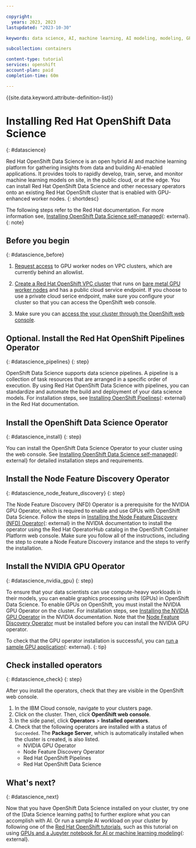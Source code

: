 ```yaml
---

copyright:
  years: 2023, 2023
lastupdated: "2023-10-30"

keywords: data science, AI, machine learning, AI modeling, modeling, GPUs, NVIDIA, node feature discovery, pipelines

subcollection: containers

content-type: tutorial
services: openshift
account-plan: paid
completion-time: 60m

---
```


{{site.data.keyword.attribute-definition-list}}

# Installing Red Hat OpenShift Data Science
{: #datascience}

Red Hat OpenShift Data Science is an open hybrid AI and machine learning platform for gathering insights from data and building AI-enabled applications. It provides tools to rapidly develop, train, serve, and monitor machine learning models on site, in the public cloud, or at the edge. You can install Red Hat OpenShift Data Science and other necessary operators onto an existing Red Hat OpenShift cluster that is enabled with GPU-enhanced worker nodes. 
{: shortdesc}

The following steps refer to the Red Hat documentation. For more information see, [Installing OpenShift Data Science self-managed](https://access.redhat.com/documentation/en-us/red_hat_openshift_data_science_self-managed/1.32/html-single/installing_openshift_data_science_self-managed/index){: external}.
{: note}

## Before you begin
{: #datascience_before}


1. [Request access](/docs/openshift?topic=openshift-get-help#allowlist-access-request) to GPU worker nodes on VPC clusters, which are currently behind an allowlist. 

2. [Create a Red Hat OpenShift VPC cluster](/docs/openshift?topic=openshift-cluster-create-vpc-gen2&interface=ui) that runs on [bare metal GPU worker nodes](/docs/openshift?topic=openshift-planning_worker_nodes#bm) and has a public cloud service endpoint. If you choose to use a private cloud serice endpoint, make sure you configure your cluster so that you can access the OpenShift web console. 

3. Make sure you can [access the your cluster through the OpenShift web console](/docs/openshift?topic=openshift-access_cluster#access_oc_console). 


## Optional. Install the Red Hat OpenShift Pipelines Operator
{: #datascience_pipelines}
{: step}

OpenShift Data Science supports data science pipelines. A pipeline is a collection of task resources that are arranged in a specific order of execution. By using Red Hat OpenShift Data Science with pipelines, you can standardize and automate the build and deployment of your data science models. For installation steps, see [Installing OpenShift Pipelines](https://docs.openshift.com/pipelines/1.12/install_config/installing-pipelines.html){: external} in the Red Hat documentation. 

## Install the OpenShift Data Science Operator
{: #datascience_install}
{: step}

You can install the OpenShift Data Science Operator to your cluster using the web console. See [Installing OpenShift Data Science self-managed](https://access.redhat.com/documentation/en-us/red_hat_openshift_data_science_self-managed/1.32/html-single/installing_openshift_data_science_self-managed/index#installing-openshift-data-science-on-openshift-container-platform_install){: external} for detailed installation steps and requirements.


## Install the Node Feature Discovery Operator
{: #datascience_node_feature_discovery}
{: step}

The Node Feature Discovery (NFD) Operator is a prerequisite for the NVIDIA GPU Operator, which is required to enable and use GPUs with OpenShift Data Science. Follow the steps in [Installing the Node Feature Discovery (NFD) Operator](https://docs.nvidia.com/datacenter/cloud-native/openshift/23.6.1/install-nfd.html){: external} in the NVIDIA documentation to install the operator using the Red Hat OperatorHub catalog in the OpenShift Container Platform web console. Make sure you follow all of the instructions, including the step to create a Node Feature Discovery instance and the steps to verify the installation. 


## Install the NVIDIA GPU Operator
{: #datascience_nvidia_gpu}
{: step}

To ensure that your data scientists can use compute-heavy workloads in their models, you can enable graphics processing units (GPUs) in OpenShift Data Science. To enable GPUs on OpenShift, you must install the NVIDIA GPU Operator on the cluster. For installation steps, see [Installing the NVIDIA GPU Operator](https://docs.nvidia.com/datacenter/cloud-native/openshift/23.6.1/install-gpu-ocp.html#installing-the-nvidia-gpu-operator) in the NVIDIA documentation. Note that the [Node Feature Discovery Operator](#datascience_node_feature_discovery) must be installed before you can install the NVIDIA GPU operator.

To check that the GPU operator installation is successful, you can [run a sample GPU application](https://docs.nvidia.com/datacenter/cloud-native/openshift/23.6.1/install-gpu-ocp.html#running-a-sample-gpu-application){: external}.
{: tip}

## Check installed operators
{: #datascience_check}
{: step}

After you install the operators, check that they are visible in the OpenShift web console. 

1. In the IBM Cloud console, navigate to your clusters page. 
2. Click on the cluster. Then, click **OpenShift web console**.
3. In the side panel, click **Operators** > **Installed operators**.
4. Check that the following operators are installed with a status of `Succeeded`. The **Package Server**, which is automatically installed when the cluster is created, is also listed. 
    - NVIDIA GPU Operator
    - Node Feature Discovery Operator
    - Red Hat OpenShift Pipelines
    - Red Hat OpenShift Data Science


## What's next?
{: #datascience_next}

Now that you have OpenShift Data Science installed on your cluster, try one of the [Data Science learning paths] to further explore what you can accomplish with AI. Or run a sample AI workload on your cluster by following one of the [Red Hat OpenShift tutorials](), such as this tutorial on using [GPUs and a Jupyter notebook for AI or machine learning modeling](https://developers.redhat.com/learn/openshift-data-science/configure-jupyter-notebook-use-gpus-aiml-modeling){: external}. 








